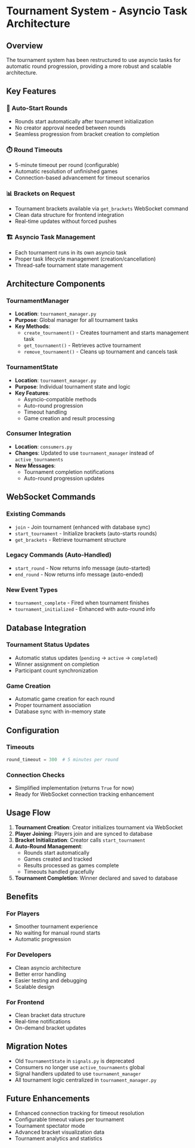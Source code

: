 # Tournament System - Asyncio Task Architecture

## Overview

The tournament system has been restructured to use asyncio tasks for automatic round progression, providing a more robust and scalable architecture.

## Key Features

### 🔄 Auto-Start Rounds
- Rounds start automatically after tournament initialization
- No creator approval needed between rounds
- Seamless progression from bracket creation to completion

### ⏱️ Round Timeouts
- 5-minute timeout per round (configurable)
- Automatic resolution of unfinished games
- Connection-based advancement for timeout scenarios

### 📊 Brackets on Request
- Tournament brackets available via `get_brackets` WebSocket command
- Clean data structure for frontend integration
- Real-time updates without forced pushes

### 🏗️ Asyncio Task Management
- Each tournament runs in its own asyncio task
- Proper task lifecycle management (creation/cancellation)
- Thread-safe tournament state management

## Architecture Components

### TournamentManager
- **Location**: `tournament_manager.py`
- **Purpose**: Global manager for all tournament tasks
- **Key Methods**:
  - `create_tournament()` - Creates tournament and starts management task
  - `get_tournament()` - Retrieves active tournament
  - `remove_tournament()` - Cleans up tournament and cancels task

### TournamentState
- **Location**: `tournament_manager.py`
- **Purpose**: Individual tournament state and logic
- **Key Features**:
  - Asyncio-compatible methods
  - Auto-round progression
  - Timeout handling
  - Game creation and result processing

### Consumer Integration
- **Location**: `consumers.py`
- **Changes**: Updated to use `tournament_manager` instead of `active_tournaments`
- **New Messages**:
  - Tournament completion notifications
  - Auto-round progression updates

## WebSocket Commands

### Existing Commands
- `join` - Join tournament (enhanced with database sync)
- `start_tournament` - Initialize brackets (auto-starts rounds)
- `get_brackets` - Retrieve tournament structure

### Legacy Commands (Auto-Handled)
- `start_round` - Now returns info message (auto-started)
- `end_round` - Now returns info message (auto-ended)

### New Event Types
- `tournament_complete` - Fired when tournament finishes
- `tournament_initialized` - Enhanced with auto-round info

## Database Integration

### Tournament Status Updates
- Automatic status updates (`pending` → `active` → `completed`)
- Winner assignment on completion
- Participant count synchronization

### Game Creation
- Automatic game creation for each round
- Proper tournament association
- Database sync with in-memory state

## Configuration

### Timeouts
```python
round_timeout = 300  # 5 minutes per round
```

### Connection Checks
- Simplified implementation (returns `True` for now)
- Ready for WebSocket connection tracking enhancement

## Usage Flow

1. **Tournament Creation**: Creator initializes tournament via WebSocket
2. **Player Joining**: Players join and are synced to database
3. **Bracket Initialization**: Creator calls `start_tournament`
4. **Auto-Round Management**: 
   - Rounds start automatically
   - Games created and tracked
   - Results processed as games complete
   - Timeouts handled gracefully
5. **Tournament Completion**: Winner declared and saved to database

## Benefits

### For Players
- Smoother tournament experience
- No waiting for manual round starts
- Automatic progression

### For Developers
- Clean asyncio architecture
- Better error handling
- Easier testing and debugging
- Scalable design

### For Frontend
- Clean bracket data structure
- Real-time notifications
- On-demand bracket updates

## Migration Notes

- Old `TournamentState` in `signals.py` is deprecated
- Consumers no longer use `active_tournaments` global
- Signal handlers updated to use `tournament_manager`
- All tournament logic centralized in `tournament_manager.py`

## Future Enhancements

- Enhanced connection tracking for timeout resolution
- Configurable timeout values per tournament
- Tournament spectator mode
- Advanced bracket visualization data
- Tournament analytics and statistics
